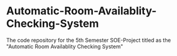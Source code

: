 # Automatic-Room-Availablity-Checking-System
The code repository for the 5th Semester SOE-Project titled as the "Automatic Room Availablity Checking System"
